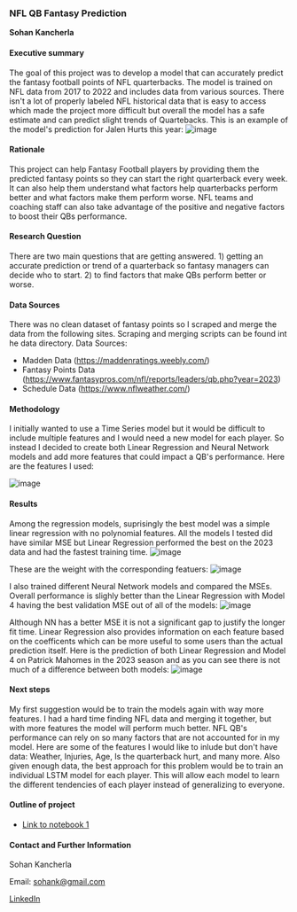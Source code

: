 ### NFL QB Fantasy Prediction

**Sohan Kancherla**

#### Executive summary
The goal of this project was to develop a model that can accurately predict the fantasy football points of NFL quarterbacks. The model is trained on NFL data from 2017 to 2022 and includes data from various sources. There isn't a lot of properly labeled NFL historical data that is easy to access which made the project more difficult but overall the model has a safe estimate and can predict slight trends of Quartebacks. This is an example of the model's prediction for Jalen Hurts this year:
![image](https://github.com/sohankancherla/nfl-qb-fantasy-prediction/assets/30853467/815827f9-bb71-4daa-823e-9a02fd527577)

#### Rationale
This project can help Fantasy Football players by providing them the predicted fantasy points so they can start the right quarterback every week. It can also help them understand what factors help quarterbacks perform better and what factors make them perform worse. NFL teams and coaching staff can also take advantage of the positive and negative factors to boost their QBs performance.

#### Research Question
There are two main questions that are getting answered. 1) getting an accurate prediction or trend of a quarterback so fantasy managers can decide who to start. 2) to find factors that make QBs perform better or worse.

#### Data Sources
There was no clean dataset of fantasy points so I scraped and merge the data from the following sites. Scraping and merging scripts can be found int he data directory.
Data Sources:
  - Madden Data (https://maddenratings.weebly.com/)
  - Fantasy Points Data (https://www.fantasypros.com/nfl/reports/leaders/qb.php?year=2023)
  - Schedule Data (https://www.nflweather.com/)

#### Methodology
I initially wanted to use a Time Series model but it would be difficult to include multiple features and I would need a new model for each player. So instead I decided to create both Linear Regression and Neural Network models and add more features that could impact a QB's performance. Here are the features I used:

![image](https://github.com/sohankancherla/nfl-qb-fantasy-prediction/assets/30853467/b588ab60-65c1-4687-a75f-cdc5459961cf)

#### Results
Among the regression models, suprisingly the best model was a simple linear regression with no polynomial features. All the models I tested did have similar MSE but Linear Regression performed the best on the 2023 data and had the fastest training time.
![image](https://github.com/sohankancherla/nfl-qb-fantasy-prediction/assets/30853467/e6926cd4-2167-49e5-bbfe-9d2f0288a71a)

These are the weight with the corresponding featuers:
![image](https://github.com/sohankancherla/nfl-qb-fantasy-prediction/assets/30853467/af5bacbe-b3ea-4c4d-a6de-d0dcd67c0a69)

I also trained different Neural Network models and compared the MSEs. Overall performance is slighly better than the Linear Regression with Model 4 having the best validation MSE out of all of the models:
![image](https://github.com/sohankancherla/nfl-qb-fantasy-prediction/assets/30853467/98cfaf82-244d-405a-8fad-0db8b18e80a3)

Although NN has a better MSE it is not a significant gap to justify the longer fit time. Linear Regression also provides information on each feature based on the coefficents which can be more useful to some users than the actual prediction itself. Here is the prediction of both Linear Regression and Model 4 on Patrick Mahomes in the 2023 season and as you can see there is not much of a difference between both models:
![image](https://github.com/sohankancherla/nfl-qb-fantasy-prediction/assets/30853467/d5dc33d9-c3ab-4ac4-a27f-d1a79517502a)

#### Next steps
My first suggestion would be to train the models again with way more features. I had a hard time finding NFL data and merging it together, but with more features the model will perform much better. NFL QB's performance can rely on so many factors that are not accounted for in my model. Here are some of the features I would like to inlude but don't have data: Weather, Injuries, Age, Is the quarterback hurt, and many more. Also given enough data, the best approach for this problem would be to train an individual LSTM model for each player. This will allow each model to learn the different tendencies of each player instead of generalizing to everyone.

#### Outline of project

- [Link to notebook 1](https://github.com/sohankancherla/nfl-qb-fantasy-prediction/blob/main/qb_prediction.ipynb)


#### Contact and Further Information

Sohan Kancherla

Email: sohank@gmail.com

[LinkedIn](https://www.linkedin.com/in/sohan-kancherla-97821a1a1/)
